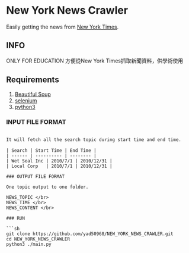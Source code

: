 # New York News Crawler

Easily getting the news from [New York Times](https://www.nytimes.com/).

## INFO

ONLY FOR EDUCATION 方便從New York Times抓取新聞資料，供學術使用

## Requirements

1. [Beautiful Soup](https://www.crummy.com/software/BeautifulSoup/bs4/doc/)
2. [selenium](https://www.seleniumhq.org)
3. [python3](https://www.python.org/)

### INPUT FILE FORMAT

```sh

It will fetch all the search topic during start time and end time.
```
```
| Search | Start Time | End Time |
| ------ | ---------- | -------- |
| Wet Seal Inc | 2010/7/1 |	2010/12/31 |
| Local Corp   | 2010/7/1 | 2010/12/31 |

### OUTPUT FILE FORMAT

One topic output to one folder.

NEWS_TOPIC </br>
NEWS_TIME </br>
NEWS_CONTENT </br>

### RUN

```sh
git clone https://github.com/yad50968/NEW_YORK_NEWS_CRAWLER.git
cd NEW_YORK_NEWS_CRAWLER
python3 ./main.py
```
